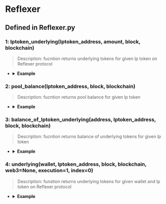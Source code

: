 # Reflexer

## Defined in Reflexer.py

### 1: lptoken_underlying(lptoken_address, amount, block, blockchain)

> Description: fucntion returns underlying tokens for given lp token on Reflexer protocol

- <details><summary><b>Example</b></summary>

  ```
  from defyes import *

  from defyes.functions import *

  from defyes import Reflexer

  f1 = Reflexer.lptoken_underlying('0xd6F3768E62Ef92a9798E5A8cEdD2b78907cEceF9', 10000, 'latest', Chain.ETHEREUM)

  print(f1)


  ```

  ```
  output:
  [['0x6243d8cea23066d098a15582d81a598b4e8391f4', 51479.35989733311], ['0xc02aaa39b223fe8d0a0e5c4f27ead9083c756cc2', 524.5602730745637]]
  [['0x6243d8cea23066d098a15582d81a598b4e8391f4', 51479.35989733311], ['0xc02aaa39b223fe8d0a0e5c4f27ead9083c756cc2', 524.5602730745637]]
  [['0x6243d8cea23066d098a15582d81a598b4e8391f4', 115095.22732025111], ['0xc02aaa39b223fe8d0a0e5c4f27ead9083c756cc2', 1172.7881619564894]]
  ```
  </details>


### 2: pool_balance(lptoken_address, block, blockchain)

> Description: fucntion returns pool balance for given lp token

- <details><summary><b>Example</b></summary>

  ```
  from defyes import *

  from defyes.functions import *

  from defyes import Reflexer

  f2 = Reflexer.pool_balance('0xd6F3768E62Ef92a9798E5A8cEdD2b78907cEceF9', 'latest', Chain.ETHEREUM)

  print(f2)

  ```

  ```
  output:
  [['0x6243d8cea23066d098a15582d81a598b4e8391f4', 51479.35989733311], ['0xc02aaa39b223fe8d0a0e5c4f27ead9083c756cc2', 524.5602730745637]]
  [['0x6243d8cea23066d098a15582d81a598b4e8391f4', 51479.35989733311], ['0xc02aaa39b223fe8d0a0e5c4f27ead9083c756cc2', 524.5602730745637]]
  [['0x6243d8cea23066d098a15582d81a598b4e8391f4', 129190.50613850323], ['0xc02aaa39b223fe8d0a0e5c4f27ead9083c756cc2', 1316.4151091584395]]
  
  ```
  </details>

### 3: balance_of_lptoken_underlying(address, lptoken_address, block, blockchain)

> Description: fucntion returns balance of underlying tokens for given lp token

- <details><summary><b>Example</b></summary>

  ```
  from defyes import *

  from defyes.functions import *

  from defyes import Reflexer

  f3 = Reflexer.balance_of_lptoken_underlying('0x849D52316331967b6fF1198e5E32A0eB168D039d', '0xd6F3768E62Ef92a9798E5A8cEdD2b78907cEceF9', 'latest', Chain.ETHEREUM)

  print(f3)
  ```

  ```
  output:
  [['0x6243d8cea23066d098a15582d81a598b4e8391f4', 0.0], ['0xc02aaa39b223fe8d0a0e5c4f27ead9083c756cc2', 0.0]]
  
  ```
  </details>


### 4: underlying(wallet, lptoken_address, block, blockchain, web3=None, execution=1, index=0)

> Description: funstion returns underlying tokens for given wallet and lp token on Reflexer protocol

- <details><summary><b>Example</b></summary>

  ```
  from defyes import *

  from defyes.functions import *

  from defyes import Reflexer

  
  f4 = Reflexer.underlying('0x849D52316331967b6fF1198e5E32A0eB168D039d', '0xd6F3768E62Ef92a9798E5A8cEdD2b78907cEceF9', 'latest', Chain.ETHEREUM)

  print(f4)
  ```

  ```
  output:
  [['0x6243d8cea23066d098a15582d81a598b4e8391f4', 51479.35989733311], ['0xc02aaa39b223fe8d0a0e5c4f27ead9083c756cc2', 524.5602730745637]]
  
  ```
  </details>

